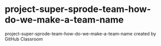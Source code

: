 # project-super-sprode-team-how-do-we-make-a-team-name
project-super-sprode-team-how-do-we-make-a-team-name created by GitHub Classroom

